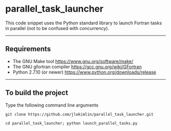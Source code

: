 # **parallel\_task\_launcher**

This code snippet uses the Python standard library to launch Fortran tasks in parallel (not to be confused with concurrency).

-----------------------------------------------------------------------------

## Requirements
* The GNU Make tool https://www.gnu.org/software/make/
* The GNU gfortran compiler https://gcc.gnu.org/wiki/GFortran
* Python 2.7.10 (or newer) https://www.python.org/downloads/release


-----------------------------------------------------------------------------

## To build the project

Type the following command line arguments

```
git clone https://github.com/jlokimlin/parallel_task_launcher.git

cd parallel_task_launcher; python launch_parallel_tasks.py

```
